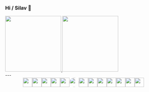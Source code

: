 ### Hi / Silav 👋

<div>
  <a href="https://github.com/mergehez">
    <img height="180px" src="https://github-readme-stats.vercel.app/api?username=mergehez&show_icons=true&include_all_commits=true&count_private=true&theme=cobalt" />
  </a>
  <a href="https://github.com/mergehez">
    <img height="180px" src="https://github-readme-stats.vercel.app/api/top-langs/?username=mergehez&layout=compact&theme=cobalt" />
  </a>
</div>
---
<div style="display: flex; align-items: center; justify-content:center"><br>
  <img height="30" width="30" src="https://cdn.jsdelivr.net/gh/devicons/devicon/icons/android/android-original.svg" />
  <img height="30" width="30" src="https://cdn.jsdelivr.net/gh/devicons/devicon/icons/java/java-original.svg" />
  <img height="30" width="30" src="https://cdn.jsdelivr.net/gh/devicons/devicon/icons/php/php-original.svg" />
  
  <img height="30" width="30" src="https://cdn.jsdelivr.net/gh/devicons/devicon/icons/mysql/mysql-original.svg" />
  <img height="30" width="30" src="https://cdn.jsdelivr.net/gh/devicons/devicon/icons/laravel/laravel-plain-wordmark.svg" />
  <img height="30" width="30" src="https://avatars.githubusercontent.com/u/59030169?s=200&v=4" style="border-radius:50%" />
  <img height="30" width="30" src="https://cdn.jsdelivr.net/gh/devicons/devicon/icons/javascript/javascript-plain.svg" />
  <img height="30" width="30" src="https://cdn.jsdelivr.net/gh/devicons/devicon/icons/css3/css3-original.svg" />
  <img height="30" width="30" src="https://cdn.jsdelivr.net/gh/devicons/devicon/icons/bootstrap/bootstrap-original.svg" />
  <img height="30" width="30" src="https://cdn.jsdelivr.net/gh/devicons/devicon/icons/csharp/csharp-original.svg" />
  <img height="30" width="30" src="https://cdn.jsdelivr.net/gh/devicons/devicon/icons/dotnetcore/dotnetcore-original.svg" />
  <img height="30" width="30" src="https://devblogs.microsoft.com/aspnet/wp-content/uploads/sites/16/2019/04/BrandBlazor_big_with_border.png" />
  <img height="30" width="30" src="https://cdn.iconscout.com/icon/free/png-256/xamarin-282427.png" />
</div>
  
  
  
<!--
**mergehez/mergehez** is a ✨ _special_ ✨ repository because its `README.md` (this file) appears on your GitHub profile.

Here are some ideas to get you started:

- 🔭 I’m currently working on ...
- 🌱 I’m currently learning ...
- 👯 I’m looking to collaborate on ...
- 🤔 I’m looking for help with ...
- 💬 Ask me about ...
- 📫 How to reach me: ...
- 😄 Pronouns: ...
- ⚡ Fun fact: ...
-->
